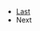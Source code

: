 <ul>
  <li class="navi">
    <a href="/#/./about/index">Last<a>
  </li>
  <li class="navi">Next</li>
</ul>
